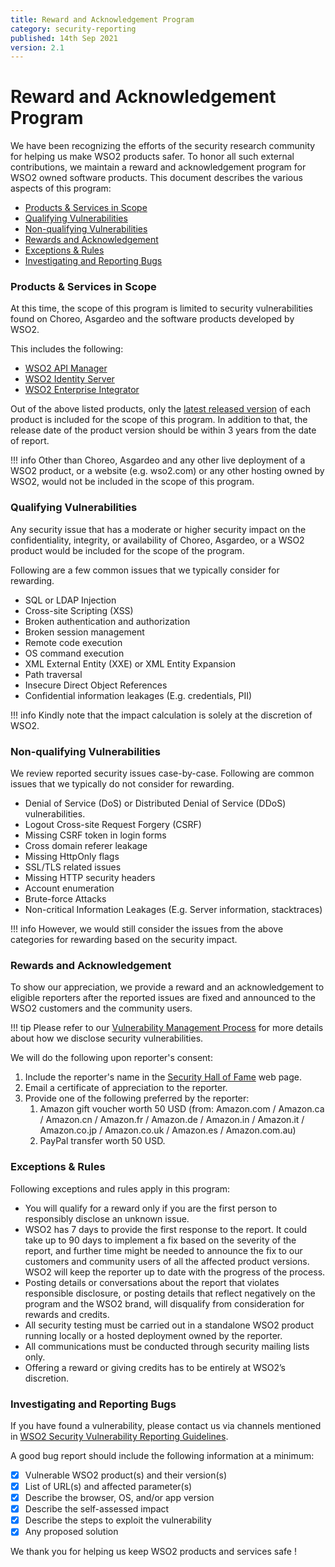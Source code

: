 ```yaml
---
title: Reward and Acknowledgement Program
category: security-reporting
published: 14th Sep 2021
version: 2.1
---
```


# Reward and Acknowledgement Program

We have been recognizing the efforts of the security research community for helping us make WSO2 products safer. To honor all such external contributions, we maintain a reward and acknowledgement program for WSO2 owned software products. This document describes the various aspects of this program:


* [Products & Services in Scope](#products-services-in-scope)
* [Qualifying Vulnerabilities](#qualifying-vulnerabilities)
* [Non-qualifying Vulnerabilities](#non-qualifying-vulnerabilities)
* [Rewards and Acknowledgement](#rewards-and-acknowledgement)
* [Exceptions & Rules](#exceptions-rules)
* [Investigating and Reporting Bugs](#investigating-and-reporting-bugs)

### Products & Services in Scope
At this time, the scope of this program is limited to security vulnerabilities found on Choreo, Asgardeo and the software products developed by WSO2.

This includes the following:

* [WSO2 API Manager](https://wso2.com/api-management/)
* [WSO2 Identity Server](https://wso2.com/identity-and-access-management)
* [WSO2 Enterprise Integrator](https://wso2.com/integration)

Out of the above listed products, only the [latest released version](http://wso2.com/products/carbon/release-matrix/) of each product is included for the scope of this program. In addition to that, the release date of the product version should be within 3 years from the date of report.

!!! info
    Other than Choreo, Asgardeo and any other live deployment of a WSO2 product, or a website (e.g. wso2.com) or any other hosting owned by WSO2, would not be included in the scope of this program.


### Qualifying Vulnerabilities
Any security issue that has a moderate or higher security impact on the confidentiality, integrity, or availability of Choreo, Asgardeo, or a WSO2 product would be included for the scope of the program. 

Following are a few common issues that we typically consider for rewarding.

* SQL or LDAP Injection
* Cross-site Scripting (XSS)
* Broken authentication and authorization
* Broken session management
* Remote code execution
* OS command execution
* XML External Entity (XXE) or XML Entity Expansion
* Path traversal
* Insecure Direct Object References
* Confidential information leakages (E.g. credentials, PII)

!!! info
    Kindly note that the impact calculation is solely at the discretion of WSO2.


### Non-qualifying Vulnerabilities
We review reported security issues case-by-case. Following are common issues that we typically do not consider for rewarding.

* Denial of Service (DoS) or Distributed Denial of Service (DDoS) vulnerabilities.
* Logout Cross-site Request Forgery (CSRF)
* Missing CSRF token in login forms
* Cross domain referer leakage
* Missing HttpOnly flags
* SSL/TLS related issues
* Missing HTTP security headers
* Account enumeration
* Brute-force Attacks
* Non-critical Information Leakages (E.g. Server information, stacktraces)

!!! info
    However, we would still consider the issues from the above categories for rewarding based on the security impact.


### Rewards and Acknowledgement
To show our appreciation, we provide a reward and an acknowledgement to eligible reporters after the reported issues are fixed and announced to the WSO2 customers and the community users.

!!! tip
    Please refer to our [Vulnerability Management Process](../../security-processes/vulnerability-management-process.md) for more details about how we disclose security vulnerabilities.

We will do the following upon reporter's consent:

1. Include the reporter's name in the [Security Hall of Fame](hall-of-fame.md) web page.
2. Email a certificate of appreciation to the reporter.
3. Provide one of the following preferred by the reporter: 
    1. Amazon gift voucher worth 50 USD (from: Amazon.com / Amazon.ca / Amazon.cn / Amazon.fr / Amazon.de / Amazon.in / Amazon.it / Amazon.co.jp / Amazon.co.uk / Amazon.es / Amazon.com.au)
    2. PayPal transfer worth 50 USD.


### Exceptions & Rules
Following exceptions and rules apply in this program:

* You will qualify for a reward only if you are the first person to responsibly disclose an unknown issue. 
* WSO2  has 7 days to provide the first response to the report. It could take up to 90 days to implement a fix based on the severity of the report, and further time might be needed to announce the fix to our customers and community users of all the affected product versions. WSO2 will keep the reporter up to date with the progress of the process. 
* Posting details or conversations about the report that violates responsible disclosure, or posting details that reflect negatively on the program and the WSO2 brand, will disqualify from consideration for rewards and credits. 
* All security testing must be carried out in a standalone WSO2 product running locally or a hosted deployment owned by the reporter. 
* All communications must be conducted through security mailing lists only.
* Offering a reward or giving credits has to be entirely at WSO2’s discretion.


### Investigating and Reporting Bugs
If you have found a vulnerability, please contact us via channels mentioned in [WSO2 Security Vulnerability Reporting Guidelines](../../security-guidelines/vulnerability-reporting-guidelines.md).

A good bug report should include the following information at a minimum:

- [x] Vulnerable WSO2 product(s) and their version(s)
- [x] List of URL(s) and affected parameter(s)
- [x] Describe the browser, OS, and/or app version
- [x] Describe the self-assessed impact
- [x] Describe the steps to exploit the vulnerability
- [x] Any proposed solution

We thank you for helping us keep WSO2 products and services safe !